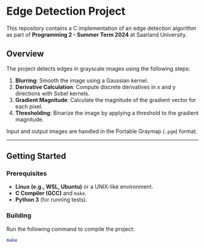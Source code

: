 # Edge Detection Project

This repository contains a C implementation of an edge detection algorithm as part of **Programming 2 - Summer Term 2024** at Saarland University.

## Overview

The project detects edges in grayscale images using the following steps:
1. **Blurring**: Smooth the image using a Gaussian kernel.
2. **Derivative Calculation**: Compute discrete derivatives in x and y directions with Sobel kernels.
3. **Gradient Magnitude**: Calculate the magnitude of the gradient vector for each pixel.
4. **Thresholding**: Binarize the image by applying a threshold to the gradient magnitude.

Input and output images are handled in the Portable Graymap (`.pgm`) format.

---

## Getting Started

### Prerequisites
- **Linux (e.g., WSL, Ubuntu)** or a UNIX-like environment.
- **C Compiler (GCC)** and `make`.
- **Python 3** (for running tests).

### Building
Run the following command to compile the project:
```bash
make
